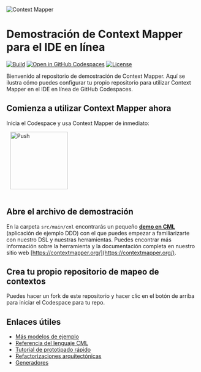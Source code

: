 ![Context Mapper](https://raw.githubusercontent.com/wiki/ContextMapper/context-mapper-dsl/logo/cm-logo-github-small.png)
# Demostración de Context Mapper para el IDE en línea
[![Build](https://github.com/ContextMapper/web-ide-demo/actions/workflows/build.yml/badge.svg)](https://github.com/ContextMapper/web-ide-demo/actions) [![Open in GitHub Codespaces](https://github.com/codespaces/badge.svg)](https://github.com/codespaces/new?hide_repo_select=true&repo=ContextMapper/web-ide-demo) [![License](https://img.shields.io/badge/License-Apache%202.0-blue.svg)](https://opensource.org/licenses/Apache-2.0)

Bienvenido al repositorio de demostración de Context Mapper. Aquí se ilustra cómo puedes configurar tu propio repositorio para utilizar Context Mapper en el IDE en línea de GitHub Codespaces.

## Comienza a utilizar Context Mapper ahora
Inicia el Codespace y usa Context Mapper de inmediato:

<a href="https://github.com/codespaces/new?hide_repo_select=true&repo=ContextMapper/web-ide-demo" style="padding: 10px;">
    <img src="https://github.com/codespaces/badge.svg" width="150" alt="Push" align="center">
</a>
<br/><br/>

## Abre el archivo de demostración
En la carpeta `src/main/cml` encontrarás un pequeño **[demo en CML](./src/main/cml/demo.cml)** (aplicación de ejemplo DDD) con el que puedes empezar a familiarizarte con nuestro DSL y nuestras herramientas.
Puedes encontrar más información sobre la herramienta y la documentación completa en nuestro sitio web [https://contextmapper.org/](https://contextmapper.org/).

## Crea tu propio repositorio de mapeo de contextos
Puedes hacer un fork de este repositorio y hacer clic en el botón de arriba para iniciar el Codespace para tu repo.

## Enlaces útiles

 * [Más modelos de ejemplo](https://github.com/ContextMapper/context-mapper-examples)
 * [Referencia del lenguaje CML](https://contextmapper.org/docs/language-reference/)
 * [Tutorial de prototipado rápido](https://contextmapper.org/docs/rapid-ooad/)
 * [Refactorizaciones arquitectónicas](https://contextmapper.org/docs/architectural-refactorings/)
 * [Generadores](https://contextmapper.org/docs/generators/)
